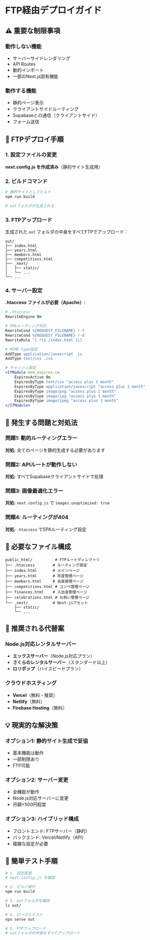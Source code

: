 # FTP経由デプロイガイド

## ⚠️ 重要な制限事項

### 動作しない機能
- サーバーサイドレンダリング
- API Routes
- 動的インポート
- 一部のNext.js固有機能

### 動作する機能
- 静的ページ表示
- クライアントサイドルーティング  
- Supabaseとの通信（クライアントサイド）
- フォーム送信

## 🔧 FTPデプロイ手順

### 1. 設定ファイルの変更

**next.config.js を作成済み**（静的サイト生成用）

### 2. ビルドコマンド

```bash
# 静的サイトとしてビルド
npm run build

# outフォルダが生成される
```

### 3. FTPアップロード

生成された `out` フォルダの中身をすべてFTPでアップロード：

```
out/
├── index.html
├── years.html  
├── members.html
├── competitions.html
├── _next/
│   ├── static/
│   └── ...
└── ...
```

### 4. サーバー設定

**.htaccess ファイルが必要（Apache）:**

```apache
# .htaccess
RewriteEngine On

# SPAルーティング対応
RewriteCond %{REQUEST_FILENAME} !-f
RewriteCond %{REQUEST_FILENAME} !-d
RewriteRule ^(.*)$ /index.html [L]

# MIME type設定
AddType application/javascript .js
AddType text/css .css

# キャッシュ設定
<IfModule mod_expires.c>
    ExpiresActive On
    ExpiresByType text/css "access plus 1 month"
    ExpiresByType application/javascript "access plus 1 month"
    ExpiresByType image/png "access plus 1 month"
    ExpiresByType image/jpg "access plus 1 month"
    ExpiresByType image/jpeg "access plus 1 month"
</IfModule>
```

## 🚨 発生する問題と対処法

### 問題1: 動的ルーティングエラー
**対処:** 全てのページを静的生成する必要があります

### 問題2: APIルートが動作しない  
**対処:** すべてSupabaseクライアントサイドで処理

### 問題3: 画像最適化エラー
**対処:** `next.config.js` で `images.unoptimized: true`

### 問題4: ルーティングが404
**対処:** `.htaccess` でSPAルーティング設定

## 📁 必要なファイル構成

```
public_html/          # FTPルートディレクトリ
├── .htaccess        # ルーティング設定
├── index.html       # メインページ
├── years.html       # 年度管理ページ
├── members.html     # 会員管理ページ
├── competitions.html # コンペ管理ページ
├── finances.html    # 入出金管理ページ
├── celebrations.html # お祝い管理ページ
└── _next/           # Next.jsアセット
    ├── static/
    └── ...
```

## 🎯 推奨される代替案

### Node.js対応レンタルサーバー
- **エックスサーバー**（Node.js対応プラン）
- **さくらのレンタルサーバー**（スタンダード以上）
- **ロリポップ**（ハイスピードプラン）

### クラウドホスティング
- **Vercel**（無料・推奨）
- **Netlify**（無料）
- **Firebase Hosting**（無料）

## 💡 現実的な解決策

### オプション1: 静的サイト生成で妥協
- 基本機能は動作
- 一部制限あり
- FTP可能

### オプション2: サーバー変更
- 全機能が動作
- Node.js対応サーバーに変更
- 月額+500円程度

### オプション3: ハイブリッド構成
- フロントエンド: FTPサーバー（静的）
- バックエンド: Vercel/Netlify（API）
- 複雑な設定が必要

## 🚀 簡単テスト手順

```bash
# 1. 設定変更
# next.config.js を確認

# 2. ビルド実行
npm run build

# 3. outフォルダを確認
ls out/

# 4. ローカルテスト
npx serve out

# 5. FTPアップロード
# outフォルダの中身をすべてアップロード
```